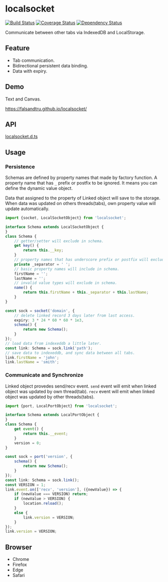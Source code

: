 # localsocket

[![Build Status](https://travis-ci.org/falsandtru/localsocket.svg?branch=master)](https://travis-ci.org/falsandtru/localsocket)
[![Coverage Status](https://coveralls.io/repos/falsandtru/localsocket/badge.svg?branch=master&service=github)](https://coveralls.io/github/falsandtru/localsocket?branch=master)
[![Dependency Status](https://gemnasium.com/falsandtru/localsocket.svg)](https://gemnasium.com/falsandtru/localsocket)

Communicate between other tabs via IndexedDB and LocalStorage.

## Feature

- Tab communication.
- Bidirectional persistent data binding.
- Data with expiry.

## Demo

Text and Canvas.

https://falsandtru.github.io/localsocket/

## API

[localsocket.d.ts](typings/localsocket.d.ts)

## Usage

### Persistence

Schemas are defined by property names that made by factory function.
A property name that has `_` prefix or postfix to be ignored.
It means you can define the dynamic value object.

Data that assigned to the property of Linked object will save to the storage.
When data was updated on others threads(tabs), own property value will update automatically.

```ts
import {socket, LocalSocketObject} from 'localsocket';

interface Schema extends LocalSocketObject {
}
class Schema {
	// getter/setter will exclude in schema.
	get key() {
		return this.__key;
	}
	// property names that has underscore prefix or postfix will exclude in schema.
	private _separator = ' ';
	// basic property names will include in schema.
	firstName = '';
	lastName = '';
	// invalid value types will exclude in schema.
	name() {
		return this.firstName + this._separator + this.lastName;
	}
}

const sock = socket('domain', {
	// delete linked record 3 days later from last access.
	expiry: 3 * 24 * 60 * 60 * 1e3,
	schema() {
		return new Schema();
	}
});
// load data from indexeddb a little later.
const link: Schema = sock.link('path');
// save data to indexeddb, and sync data between all tabs.
link.firstName = 'john';
link.lastName = 'smith';
```

### Communicate and Synchronize

Linked object provedes send/recv event.
`send` event will emit when linked object was updated by own thread(tab).
`recv` event will emit when linked object was updated by other threads(tabs).

```ts
import {port, LocalPortObject} from 'localsocket';

interface Schema extends LocalPortObject {
}
class Schema {
	get event() {
		return this.__event;
	}
	version = 0;
}

const sock = port('version', {
	schema() {
		return new Schema();
	}
});
const link: Schema = sock.link();
const VERSION = 1;
link.event.on(['recv', 'version'], ({newValue}) => {
	if (newValue === VERSION) return;
	if (newValue > VERSION) {
		location.reload();
	}
	else {
		link.version = VERSION;
	}
});
link.version = VERSION;
```

## Browser

- Chrome
- Firefox
- Edge
- Safari

